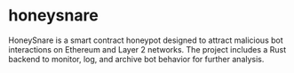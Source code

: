 # honeysnare
HoneySnare is a smart contract honeypot designed to attract malicious bot interactions on Ethereum and Layer 2 networks. The project includes a Rust backend to monitor, log, and archive bot behavior for further analysis.
